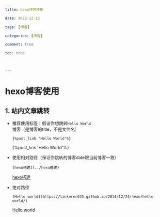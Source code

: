 ```yaml
---
title: hexo博客使用

date: 2022-12-12

tags: [博客]

categories: [博客]

comment: true

toc: true



---
```


#  

 <!--more-->



# hexo博客使用

## 1. 站内文章跳转

- 推荐使用标签：假设你想跳转`Hello World`博客（是博客的title，不是文件名）

  ```
  {%post_link 'Hello World'%}
  ```

  {%post_link 'Hello World'%}

- 使用相对路径（保证你跳转的博客date跟当前博客一致）

  ```
  [hexo搭建](../hexo搭建)
  ```

  [hexo搭建](../hexo搭建)

- 绝对路径

  ```
  [Hello world](https://lankeren035.github.io/2014/12/24/hexo/hello-world/)
  ```

  [Hello world](https://lankeren035.github.io/2014/12/24/hexo/hello-world/)


